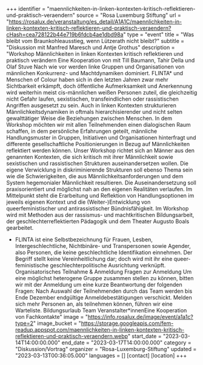 +++
identifier = "maennlichkeiten-in-linken-kontexten-kritisch-reflektieren-und-praktisch-veraendern"
source = "Rosa Luxemburg Stiftung"
url = "https://rosalux.de/veranstaltung/es_detail/A1A1C/maennlichkeiten-in-linken-kontexten-kritisch-reflektieren-und-praktisch-veraendern?cHash=cea728122b44e719b6fdcb4ae1dbd98a"
type = "event"
title = "Was bleibt vom Braunkohleausstieg, wenn Lützerath nicht bleibt?"
subtitle = "Diskussion mit Manfred Maresch und Antje Grothus"
description = "Workshop 
Männlichkeiten in linken Kontexten kritisch reflektieren und praktisch verändern
Eine Kooperation von 
mit Till Baumann, Tahir Della und Olaf Stuve
Nach wie vor werden linke Gruppen und Organisationen von männlichen Konkurrenz- und Machtdynamiken dominiert. FLINTA* und Menschen of Colour haben sich in den letzten Jahren zwar mehr Sichtbarkeit erkämpft, doch öffentliche Aufmerksamkeit und Anerkennung wird weiterhin meist cis-männlichen weißen Personen zuteil, die gleichzeitig nicht Gefahr laufen, sexistischen, transfeindlichen oder rassistischen Angriffen ausgesetzt zu sein.
Auch in linken Kontexten strukturieren Männlichkeitsdynamiken in oftmals hierarchisierender und nicht selten gewalttätiger Weise die Beziehungen zwischen Menschen. In dem Workshop möchten wir mit allen Teilnehmenden einen dialogischen Raum schaffen, in dem persönliche Erfahrungen geteilt, männliche Handlungsmuster in Gruppen, Initiativen und Organisationen hinterfragt und differente gesellschaftliche Positionierungen in Bezug auf Männlichkeiten reflektiert werden können.
Unser Workshop richtet sich an Männer aus den genannten Kontexten, die sich kritisch mit ihrer Männlichkeit sowie sexistischen und rassistischen Strukturen auseinandersetzen wollen. Die eigene Verwicklung in diskriminierende Strukturen soll ebenso Thema sein wie die Schwierigkeiten, die aus Männlichkeitsanforderungen und dem System hegemonialer Männlichkeit resultieren.
Die Auseinandersetzung soll praxisorientiert und möglichst nah an den eigenen Realitäten verlaufen. Im Mittelpunkt steht die Erarbeitung und Reflektion von Handlungsoptionen im jeweils eigenen Kontext und die (Weiter-)Entwicklung von queerfeministischer und antirassistischer Bündnisfähigkeit. 
Im Workshop wird mit Methoden aus der rassismus- und machtkritischen Bildungsarbeit, der geschlechterreflektierten Pädagogik und dem Theater Augusto Boals gearbeitet.
* FLINTA ist eine Selbstbezeichnung für Frauen, Lesben, Intergeschlechtliche, Nichtbinäre- und Transpersonen sowie Agender, also Personen, die keine geschlechtliche Identifikation einnehmen. Der Begriff stellt keine Vereinheitlichung dar; doch wird mit ihr eine queer-feministische geschlechterpolitische Ausrichtung verknüpft.
Organisatorisches
Teilnahme & Anmeldung
Fragen zur Anmeldung
Um eine möglichst heterogene Gruppe zusammen stellen zu können, bitten wir mit der Anmeldung um eine kurze Beantwortung der folgenden Fragen:
Nach Auswahl der Teilnehmenden durch das Team werden bis Ende Dezember endgültige Anmeldebestätigungen verschickt. Melden sich mehr Personen an, als teilnehmen können, führen wir eine Warteliste.
Bildungsurlaub
Team
Veranstalter*innenEine Kooperation von 
Fachkontakte"
image = "https://info.rosalux.de/image/event/a1a1c?type=2"
image_bucket = "https://storage.googleapis.com/fem-readup.appspot.com/maennlichkeiten-in-linken-kontexten-kritisch-reflektieren-und-praktisch-veraendern.webp"
start_date = "2023-03-14T14:00:00.000"
end_date = "2023-03-17T14:00:00.000"
category = "Diskussion/Vortrag"
organizer = "Rosa-Luxemburg-Stiftung"
updated = "2023-03-13T00:36:05.000"
languages = []
[contact]
[location]
+++